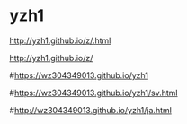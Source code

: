 yzh1
====
http://yzh1.github.io/z/.html

http://yzh1.github.io/z/

#https://wz304349013.github.io/yzh1

#https://wz304349013.github.io/yzh1/sv.html

#http://wz304349013.github.io/yzh1/ja.html
